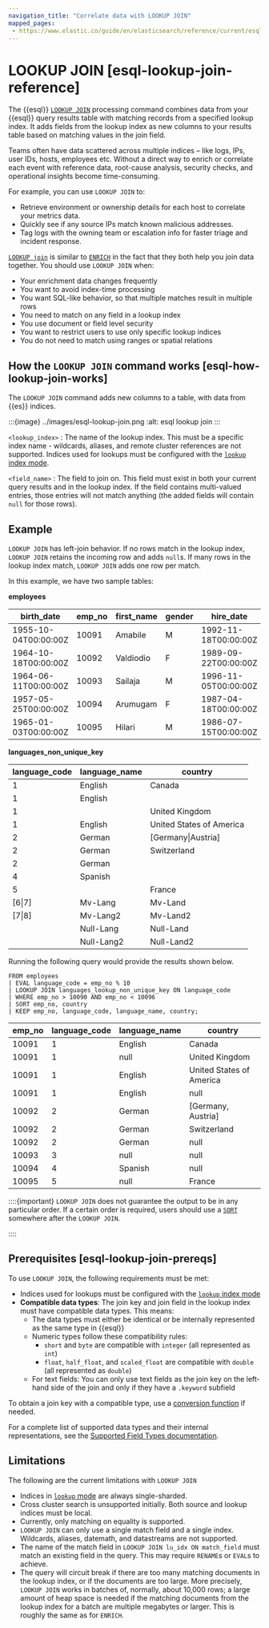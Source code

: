 ```yaml
---
navigation_title: "Correlate data with LOOKUP JOIN"
mapped_pages:
 - https://www.elastic.co/guide/en/elasticsearch/reference/current/esql-enrich-data.html
---
```


# LOOKUP JOIN [esql-lookup-join-reference]

The {{esql}} [`LOOKUP JOIN`](/reference/query-languages/esql/commands/processing-commands.md#esql-lookup-join) processing command combines data from your {{esql}} query results table with matching records from a specified lookup index. It adds fields from the lookup index as new columns to your results table based on matching values in the join field.

Teams often have data scattered across multiple indices – like logs, IPs, user IDs, hosts, employees etc. Without a direct way to enrich or correlate each event with reference data, root-cause analysis, security checks, and operational insights become time-consuming.

For example, you can use `LOOKUP JOIN` to:

* Retrieve environment or ownership details for each host to correlate your metrics data.
* Quickly see if any source IPs match known malicious addresses.
* Tag logs with the owning team or escalation info for faster triage and incident response.

[`LOOKUP join`](/reference/query-languages/esql/commands/processing-commands.md#esql-lookup-join) is similar to [`ENRICH`](/reference/query-languages/esql/commands/processing-commands.md#esql-enrich) in the fact that they both help you join data together. You should use `LOOKUP JOIN` when:

* Your enrichment data changes frequently
* You want to avoid index-time processing
* You want SQL-like behavior, so that multiple matches result in multiple rows
* You need to match on any field in a lookup index
* You use document or field level security
* You want to restrict users to use only specific lookup indices
* You do not need to match using ranges or spatial relations

## How the `LOOKUP JOIN` command works [esql-how-lookup-join-works]

The `LOOKUP JOIN` command adds new columns to a table, with data from {{es}} indices.

:::{image} ../images/esql-lookup-join.png
:alt: esql lookup join
:::

`<lookup_index>`
: The name of the lookup index. This must be a specific index name - wildcards, aliases, and remote cluster references are not supported.  Indices used for lookups must be configured with the [`lookup` index mode](https://claude.ai/reference/elasticsearch/index-settings/index-modules.md#index-mode-setting).

`<field_name>`
: The field to join on. This field must exist in both your current query results and in the lookup index. If the field contains multi-valued entries, those entries will not match anything (the added fields will contain `null` for those rows).

## Example

`LOOKUP JOIN` has left-join behavior. If no rows match in the lookup index, `LOOKUP JOIN` retains the incoming row and adds `null`s. If many rows in the lookup index match, `LOOKUP JOIN` adds one row per match.

In this example, we have two sample tables:

**employees**

| birth_date|emp_no|first_name|gender|hire_date|language|
|---|---|---|---|---|---|
|1955-10-04T00:00:00Z|10091|Amabile    |M|1992-11-18T00:00:00Z|3|
|1964-10-18T00:00:00Z|10092|Valdiodio  |F|1989-09-22T00:00:00Z|1|
|1964-06-11T00:00:00Z|10093|Sailaja    |M|1996-11-05T00:00:00Z|3|
|1957-05-25T00:00:00Z|10094|Arumugam   |F|1987-04-18T00:00:00Z|5|
|1965-01-03T00:00:00Z|10095|Hilari     |M|1986-07-15T00:00:00Z|4|

**languages_non_unique_key**

|language_code|language_name|country|
|---|---|---|
|1|English|Canada|
|1|English|
|1||United Kingdom|
|1|English|United States of America|
|2|German|[Germany\|Austria]|
|2|German|Switzerland|
|2|German|
|4|Spanish|
|5||France|
|[6\|7]|Mv-Lang|Mv-Land|
|[7\|8]|Mv-Lang2|Mv-Land2|
||Null-Lang|Null-Land|
||Null-Lang2|Null-Land2|

Running the following query would provide the results shown below.

```esql
FROM employees
| EVAL language_code = emp_no % 10
| LOOKUP JOIN languages_lookup_non_unique_key ON language_code
| WHERE emp_no > 10090 AND emp_no < 10096
| SORT emp_no, country
| KEEP emp_no, language_code, language_name, country;
```

|emp_no|language_code|language_name|country|
|---|---|---|---|
|    10091      | 1                     | English               | Canada|
|    10091      | 1                     | null                  | United Kingdom|
|    10091      | 1                     | English               | United States of America|
|    10091      | 1                     | English               | null|
|    10092      | 2                     | German                | [Germany, Austria]|
|    10092      | 2                     | German                | Switzerland|
|    10092      | 2                     | German                | null|
|    10093      | 3                     | null                  | null|
|    10094      | 4                     | Spanish               | null|
|    10095      | 5                     | null                  | France|

::::{important}
`LOOKUP JOIN` does not guarantee the output to be in any particular order. If a certain order is required, users should use a [`SORT`](/reference/query-languages/esql/commands/processing-commands.md#esql-sort) somewhere after the `LOOKUP JOIN`.

::::

## Prerequisites [esql-lookup-join-prereqs]

To use `LOOKUP JOIN`, the following requirements must be met:


*  Indices used for lookups must be configured with the [`lookup` index mode](https://claude.ai/reference/elasticsearch/index-settings/index-modules.md#index-mode-setting)
* **Compatible data types**: The join key and join field in the lookup index must have compatible data types. This means:
  * The data types must either be identical or be internally represented as the same type in {{esql}}
  * Numeric types follow these compatibility rules:
    * `short` and `byte` are compatible with `integer` (all represented as `int`)
    * `float`, `half_float`, and `scaled_float` are compatible with `double` (all represented as `double`)
  * For text fields: You can only use text fields as the join key on the left-hand side of the join and only if they have a `.keyword` subfield

To obtain a join key with a compatible type, use a [conversion function](/reference/query-languages/esql/functions-operators/type-conversion-functions.md) if needed.

For a complete list of supported data types and their internal representations, see the [Supported Field Types documentation](/reference/query-languages/esql/limitations.md#_supported_types).

## Limitations

The following are the current limitations with `LOOKUP JOIN`

* Indices in [`lookup` mode](/reference/elasticsearch/index-settings/index-modules.md#index-mode-setting) are always single-sharded.
* Cross cluster search is unsupported initially. Both source and lookup indices must be local.
* Currently, only matching on equality is supported.
* `LOOKUP JOIN` can only use a single match field and a single index. Wildcards, aliases, datemath, and datastreams are not supported.
* The name of the match field in `LOOKUP JOIN lu_idx ON match_field` must match an existing field in the query. This may require `RENAME`s or `EVAL`s to achieve.
* The query will circuit break if there are too many matching documents in the lookup index, or if the documents are too large. More precisely, `LOOKUP JOIN` works in batches of, normally, about 10,000 rows; a large amount of heap space is needed if the matching documents from the lookup index for a batch are multiple megabytes or larger. This is roughly the same as for `ENRICH`.

